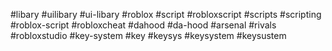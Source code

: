 #libary
#uilibary
#ui-libary
#roblox
#script
#robloxscript
#scripts
#scripting
#roblox-script
#robloxcheat
#dahood
#da-hood
#arsenal
#rivals
#robloxstudio
#key-system
#key
#keysys
#keysystem
#keysustem
